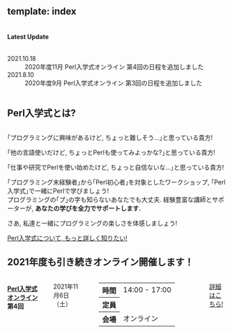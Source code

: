 template: index
---

<div id="homepage-update">
    <div class="row">
        <div class="title column">
            <div class="center">
                <h4>Latest Update</h4>
            </div>
        </div>
        <div class="listed column">
            <dl class="article">
                <dt>2021.10.18</dt>
                <dd>2020年度11月 Perl入学式オンライン 第4回の日程を追加しました</dd>
                <dt>2021.8.10</dt>
                <dd>2020年度9月 Perl入学式オンライン 第3回の日程を追加しました</dd>
            </dl>
        </div>
    </div>
</div>
<div id="homepage-event">
    <div class="row">
        <h2>Perl入学式とは? </h2>
        <div class="large-12 columns">
        </div>
    </div>
    <div class="row">
        <div class="large-12 columns">
            <div class="center">
                <p>｢プログラミングに興味があるけど, ちょっと難しそう...｣と思っている貴方!</p>
                <p>｢他の言語使いだけど, ちょっとPerlも使ってみよっかな?｣と思っている貴方!</p>
                <p>｢仕事や研究でPerlを使い始めたけど, ちょっと自信ないな...｣と思っている貴方!</p>
                <p>
                    ｢プログラミング未経験者｣から｢Perl初心者｣を対象としたワークショップ, ｢Perl入学式｣で一緒にPerlで学びましょう!<br>
                    プログラミングの｢プ｣の字も知らないあなたでも大丈夫. 経験豊富な講師とサポーターが, <strong>あなたの学びを全力でサポートします.</strong>
                </p>
                <p>さあ, 私達と一緒にプログラミングの楽しさを体感しましょう!</p>
                <a href="<: '/about.html' | uri_for :>" class="button radius">Perl入学式について, もっと詳しく知りたい!</a>
            </div>
        </div>
    </div>
    <div class="row headspace-20">
    </div>
    <div class="row">
        <h2>2021年度も引き続きオンライン開催します！</h2>
        <div class="large-12 columns">
        </div>
    </div>
    <div class="row">
        <!-- オンライン -->
        <div class="medium-6 large-6 columns next-event">
            <h4><i class="icon-leaf"></i> <a href="http://perl-entrance.connpass.com/">Perl入学式 オンライン</a> 第4回</h4>
            <p class="date">
                2021年11月6日（土）
            </p>
            <div class="notice">
                <!--次回の告知をお待ちください.-->
            </div>
            <table class="detail">
                <tr>
                    <th>時間</th>
                    <td>14:00 - 17:00</td>
                </tr>
                <tr>
                    <th>定員</th>
                    <td><span id="online-capacity-information"></span></td>
                </tr>
                <tr>
                    <th>会場</th>
                    <td>オンライン</td>
                </tr>
            </table>
            <div class="read-more">
                <p class="event-page">
                    <a href="https://perl-entrance.connpass.com/event/228071/" class="button radius expand" target="_blank" data-region="online">詳細はこちら!</a>
                </p>
            </div>
        </div>
    </div>
</div>
<div class="row headspace-20"></div>
